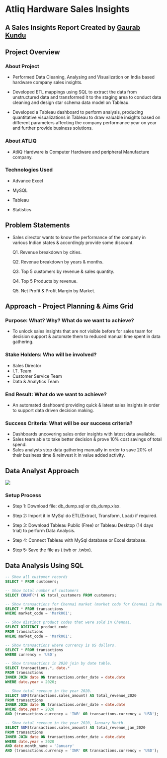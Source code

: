 # Atliq Hardware Sales Insights

## A Sales Insights Report Created by [Gaurab Kundu](https://www.linkedin.com/in/gaurab-kundu/)

## Project Overview

### About Project

- Performed Data Cleaning, Analysing and Visualization on India based hardware company sales insights.

- Developed ETL mappings using SQL to extract the data from unstructured data and transformed it to the staging area to conduct data cleaning and design star schema data model on Tableau.

- Developed a Tableau dashboard to perform analysis, producing quantitative visualizations in Tableau to draw valuable insights based on different parameters affecting the company performance year on year and further provide business solutions.

### About ATLIQ

- AtliQ Hardware is Computer Hardware and peripheral Manufacture company.

### Technologies Used

- Advance Excel

- MySQL

- Tableau

- Statistics

## Problem Statements

- Sales director wants to know the performance of the company in various Indian states & accordingly provide some discount.

    Q1. Revenue breakdown by cities.

    Q2. Revenue breakdown by years & months. 

    Q3. Top 5 customers by revenue & sales quantity.

    Q4. Top 5 Products by revenue.

    Q5. Net Profit & Profit Margin by Market.

## Approach - Project Planning & Aims Grid

### Purpose: What? Why? What do we want to achieve?

- To unlock sales insights that are not visible before for sales team for decision support & automate them to reduced manual time spent in data gathering.

### Stake Holders: Who will be involved?

 -	Sales Director
 -	I.T. Team
 -	Customer Service Team
 -	Data & Analytics Team

### End Result: What do we want to achieve?

- An automated dashboard providing quick & latest sales insights in order to support data driven decision making.

### Success Criteria: What will be our success criteria?

  -	Dashboards uncovering sales order insights with latest data available.
  -	Sales team able to take better decision & prove 10% cost savings of total spend.
  -	Sales analysts stop data gathering manually in order to save 20% of their business time & reinvest it in value added activity.

## Data Analyst Approach

<img src="https://github.com/GaurabKundu1/Atliq-Hardware-Sales-Insights/assets/86102231/c887ded6-603f-4469-b380-6893f3a8398f">

### Setup Process

- Step 1: Download file: db_dump.sql or db_dump.xlsx.

- Step 2: Import it in MySql do ETL(Extract, Transform, Load) if required.

- Step 3: Download Tableau Public (Free) or Tableau Desktop (14 days trial) to perform Data Analysis.

- Step 4: Connect Tableau with MySql database or Excel database.

- Step 5: Save the file as (.twb or .twbx).

## Data Analysis Using SQL

```sql
-- Show all customer records
SELECT * FROM customers;

-- Show total number of customers
SELECT COUNT(*) AS total_customers FROM customers;

-- Show transactions for Chennai market (market code for Chennai is Mark001)
SELECT * FROM transactions
WHERE market_code = 'Mark001';

-- Show distinct product codes that were sold in Chennai.
SELECT DISTINCT product_code
FROM transactions
WHERE market_code = 'Mark001';

-- Show transactions where currency is US dollars.
SELECT * FROM transactions
WHERE currency = 'USD';

-- Show transactions in 2020 join by date table.
SELECT transactions.*, date.*
FROM transactions
INNER JOIN date ON transactions.order_date = date.date
WHERE date.year = 2020;

-- Show total revenue in the year 2020.
SELECT SUM(transactions.sales_amount) AS total_revenue_2020
FROM transactions
INNER JOIN date ON transactions.order_date = date.date
WHERE date.year = 2020
AND (transactions.currency = 'INR' OR transactions.currency = 'USD');

-- Show total revenue in the year 2020, January Month.
SELECT SUM(transactions.sales_amount) AS total_revenue_jan_2020
FROM transactions
INNER JOIN date ON transactions.order_date = date.date
WHERE date.year = 2020
AND date.month_name = 'January'
AND (transactions.currency = 'INR' OR transactions.currency = 'USD');
```
